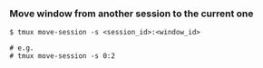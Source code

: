 ### Move window from another session to the current one

```
$ tmux move-session -s <session_id>:<window_id>

# e.g.
# tmux move-session -s 0:2
```

